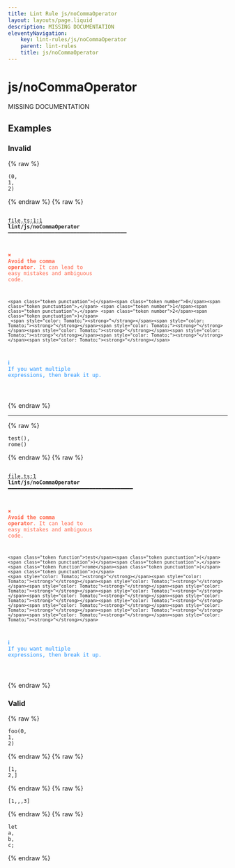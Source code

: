 ```yaml
---
title: Lint Rule js/noCommaOperator
layout: layouts/page.liquid
description: MISSING DOCUMENTATION
eleventyNavigation:
	key: lint-rules/js/noCommaOperator
	parent: lint-rules
	title: js/noCommaOperator
---
```


# js/noCommaOperator

MISSING DOCUMENTATION

<!-- EVERYTHING BELOW IS AUTOGENERATED. SEE SCRIPTS FOLDER FOR UPDATE SCRIPTS hash(2625cd519246f12a2f26cc2f097eec0aff28ae62) -->

## Examples
### Invalid
{% raw %}<pre class="language-text"><code class="language-text"><span class="token punctuation">(</span><span class="token number">0</span><span class="token punctuation">,</span> <span class="token number">1</span><span class="token punctuation">,</span> <span class="token number">2</span><span class="token punctuation">)</span></code></pre>{% endraw %}
{% raw %}<pre class="language-text"><code class="language-text">
 <span style="text-decoration-style: dashed; text-decoration-line: underline;">file.ts:1:1</span> <strong>lint/js/noCommaOperator</strong> ━━━━━━━━━━━━━━━━━━━━━━━━━━━━━━━━━━━━━━

  <strong><span style="color: Tomato;">✖ </span></strong><span style="color: Tomato;"><strong>Avoid the comma operator</strong></span><span style="color: Tomato;">. It can lead to easy mistakes and ambiguous</span>
    <span style="color: Tomato;">code.</span>

    <span class="token punctuation">(</span><span class="token number">0</span><span class="token punctuation">,</span> <span class="token number">1</span><span class="token punctuation">,</span> <span class="token number">2</span><span class="token punctuation">)</span>
     <span style="color: Tomato;"><strong>^</strong></span><span style="color: Tomato;"><strong>^</strong></span><span style="color: Tomato;"><strong>^</strong></span><span style="color: Tomato;"><strong>^</strong></span><span style="color: Tomato;"><strong>^</strong></span><span style="color: Tomato;"><strong>^</strong></span><span style="color: Tomato;"><strong>^</strong></span>

  <strong><span style="color: DodgerBlue;">ℹ </span></strong><span style="color: DodgerBlue;">If you want multiple expressions, then break it up.</span>

</code></pre>{% endraw %}

---------------

{% raw %}<pre class="language-text"><code class="language-text"><span class="token function">test</span><span class="token punctuation">(</span><span class="token punctuation">)</span><span class="token punctuation">,</span> <span class="token function">rome</span><span class="token punctuation">(</span><span class="token punctuation">)</span></code></pre>{% endraw %}
{% raw %}<pre class="language-text"><code class="language-text">
 <span style="text-decoration-style: dashed; text-decoration-line: underline;">file.ts:1</span> <strong>lint/js/noCommaOperator</strong> ━━━━━━━━━━━━━━━━━━━━━━━━━━━━━━━━━━━━━━━━

  <strong><span style="color: Tomato;">✖ </span></strong><span style="color: Tomato;"><strong>Avoid the comma operator</strong></span><span style="color: Tomato;">. It can lead to easy mistakes and ambiguous</span>
    <span style="color: Tomato;">code.</span>

    <span class="token function">test</span><span class="token punctuation">(</span><span class="token punctuation">)</span><span class="token punctuation">,</span> <span class="token function">rome</span><span class="token punctuation">(</span><span class="token punctuation">)</span>
    <span style="color: Tomato;"><strong>^</strong></span><span style="color: Tomato;"><strong>^</strong></span><span style="color: Tomato;"><strong>^</strong></span><span style="color: Tomato;"><strong>^</strong></span><span style="color: Tomato;"><strong>^</strong></span><span style="color: Tomato;"><strong>^</strong></span><span style="color: Tomato;"><strong>^</strong></span><span style="color: Tomato;"><strong>^</strong></span><span style="color: Tomato;"><strong>^</strong></span><span style="color: Tomato;"><strong>^</strong></span><span style="color: Tomato;"><strong>^</strong></span><span style="color: Tomato;"><strong>^</strong></span><span style="color: Tomato;"><strong>^</strong></span><span style="color: Tomato;"><strong>^</strong></span>

  <strong><span style="color: DodgerBlue;">ℹ </span></strong><span style="color: DodgerBlue;">If you want multiple expressions, then break it up.</span>

</code></pre>{% endraw %}
### Valid
{% raw %}<pre class="language-text"><code class="language-text"><span class="token function">foo</span><span class="token punctuation">(</span><span class="token number">0</span><span class="token punctuation">,</span> <span class="token number">1</span><span class="token punctuation">,</span> <span class="token number">2</span><span class="token punctuation">)</span></code></pre>{% endraw %}
{% raw %}<pre class="language-text"><code class="language-text"><span class="token punctuation">[</span><span class="token number">1</span><span class="token punctuation">,</span> <span class="token number">2</span><span class="token punctuation">,</span><span class="token punctuation">]</span></code></pre>{% endraw %}
{% raw %}<pre class="language-text"><code class="language-text"><span class="token punctuation">[</span><span class="token number">1</span><span class="token punctuation">,</span><span class="token punctuation">,</span><span class="token punctuation">,</span><span class="token number">3</span><span class="token punctuation">]</span></code></pre>{% endraw %}
{% raw %}<pre class="language-text"><code class="language-text"><span class="token keyword">let</span> <span class="token variable">a</span><span class="token punctuation">,</span> <span class="token variable">b</span><span class="token punctuation">,</span> <span class="token variable">c</span><span class="token punctuation">;</span></code></pre>{% endraw %}

